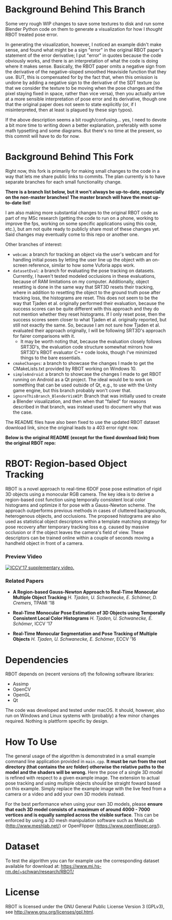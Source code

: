 # Background Behind This Branch
Some very rough WIP changes to save some textures to disk and run some Blender
Python code on them to generate a visualization for how I _thought_ RBOT 
treated pose error. 

In generating the visualization, however, I noticed an example didn't make sense,
and found what might be a sign "error" in the original RBOT paper's statement of
the error derivative; I put "error" in quotes because the code obviously works,
and there is an interpretation of what the code is doing where it makes sense.
Basically, the RBOT paper omits a negative sign from the derivative of the
negative-sloped smoothed Heaviside function that they use. BUT, this is compensated
for by the fact that, when this omission is undone by adding a negative sign to
the derivative of the SDT texture (so that we consider the texture to be moving
when the pose changes and the pixel staying fixed in space, rather than vice versa),
then you actually arrive at a more sensible interpretation of pose error and its
derivative, though one that the original paper does not seem to state explicitly
(or, if I misinterpreted, then at least is plagued by these sign typos).

If the above description seems a bit rough/confusing... yes, I need to devote
a bit more time to writing down a better explanation, preferably with some
math typsetting and some diagrams. But there's no time at the present, so this
commit will have to do for now.

# Background Behind This Fork
Right now, this fork is primarily for making small changes to the code in a way that lets me share public links to commits. The plan currently is to have separate branches for each small functionality change.

**There is a branch list below, but it won't always be up-to-date, especially on the non-master branches! The master branch will have the most up-to-date list!**

I am also making more substantial changes to the original RBOT code as part of my MSc research (getting the code to run on a phone, working to improve the fps, working on some specific applications using this code, etc.), but am not quite ready to publicly share most of these changes yet. Said changes may eventually come to this repo or another one.

Other branches of interest:

 * `webcam`: a branch for tracking an object via the user's webcam and for handling initial poses by letting the user line up the object with an on-screen reference, similar to how some Vuforia apps work.
 * `datasetEval`: a branch for evaluating the pose tracking on datasets. Currently, I haven't tested modeled occlusions in these evaluations, because of RAM limitations on my computer. Additionally, object resetting is done in the same way that SRT3D resets their tracking, where in addition to resetting the object to the ground truth pose after tracking loss, the histograms are reset. This does not seem to be the way that Tjaden et al. originally performed their evaluation, because the success scores can be quite different with this approach and they do not mention whether they reset histograms. If I only reset pose, then the success scores seem closer to what Tjaden et al. originally reported, but still not exactly the same. So, because I am not sure how Tjaden et al. evaluated their approach originally, I will be following SRT3D's approach for fairer comparisons with it.
   * It may be worth noting that, because the evaluation closely follows SRT3D's, the evaluation code structure somewhat mirrors how SRT3D's RBOT evaluator C++ code looks, though I've minimized things to the bare essentials.
 * `cmakeChanges`: a branch to showcase the changes I made to get the CMakeLists.txt provided by RBOT working on Windows 10.
 * `simpleAndroid`: a branch to showcase the changes I made to get RBOT running on Android as a Qt project. The ideal would be to work on something that can be used outside of Qt, e.g., to use with the Unity game engine, but this branch probably won't cover that.
 * `ignoreThisBranch_BlenderVisWIP`: Branch that was initially used to create a Blender visualization, and then when that "failed" for reasons described in that branch, was instead used to document why that was the case.
 
The README files have also been fixed to use the updated RBOT dataset download link, since the original leads to a 403 error right now.

**Below is the original README (except for the fixed download link) from the original RBOT repo:**


# RBOT: Region-based Object Tracking

RBOT is a novel approach to real-time 6DOF pose pose estimation of rigid 3D objects using a monocular RGB camera. The key idea is to derive a region-based cost function using temporally consistent local color histograms and optimize it for pose with a Gauss-Newton scheme. The approach outperforms previous methods in cases of cluttered backgrounds, heterogenous objects, and occlusions. The proposed histograms are also used as statistical object descriptors within a template matching strategy for pose recovery after temporary tracking loss e.g. caused by massive occlusion or if the object leaves the camera's field of view. These descriptors can be trained online within a couple of seconds moving a handheld object in front of a camera.

### Preview Video

[![ICCV'17 supplementary video.](https://img.youtube.com/vi/gVX_gLIjQpI/0.jpg)](https://www.youtube.com/watch?v=gVX_gLIjQpI)


### Related Papers

* **A Region-based Gauss-Newton Approach to Real-Time Monocular Multiple Object Tracking**
*H. Tjaden, U. Schwanecke, E. Schömer, D. Cremers*, TPAMI '18

* **Real-Time Monocular Pose Estimation of 3D Objects using Temporally Consistent Local Color Histograms**
*H. Tjaden, U. Schwanecke, E. Schömer*, ICCV '17

* **Real-Time Monocular Segmentation and Pose Tracking of Multiple Objects**
*H. Tjaden, U. Schwanecke, E. Schömer*, ECCV '16


# Dependencies

RBOT depends on (recent versions of) the following software libraries:

* Assimp
* OpenCV
* OpenGL
* Qt

The code was developed and tested under macOS. It should, however, also run on Windows and Linux systems with (probably) a few minor changes required. Nothing is plattform specific by design.


# How To Use

The general usage of the algorithm is demonstrated in a small example command line application provided in `main.cpp`.  **It must be run from the root directory (that contains the *src* folder) otherwise the relative paths to the model and the shaders will be wrong.** Here the pose of a single 3D model is refined with respect to a given example image. The extension to actual pose tracking and using multiple objects should be straight foward based on this example. Simply replace the example image with the live feed from a camera or a video and add your own 3D models instead.

For the best performance when using your own 3D models, please **ensure that each 3D model consists of a maximum of around 4000 - 7000 vertices and is equally sampled across the visible surface**. This can be enforced by using a 3D mesh manipulation software such as MeshLab (http://www.meshlab.net/) or OpenFlipper (https://www.openflipper.org/).


# Dataset

To test the algorithm you can for example use the corresponding dataset available for download at: https://www.mi.hs-rm.de/~schwan/research/RBOT/


# License

RBOT is licensed under the GNU General Public License Version 3 (GPLv3), see http://www.gnu.org/licenses/gpl.html.
